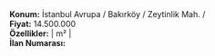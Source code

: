 ## 

**Konum:** İstanbul Avrupa / Bakırköy / Zeytinlik Mah. /  
**Fiyat:** 14.500.000  
**Özellikler:**  |  m² |   
**İlan Numarası:** 
